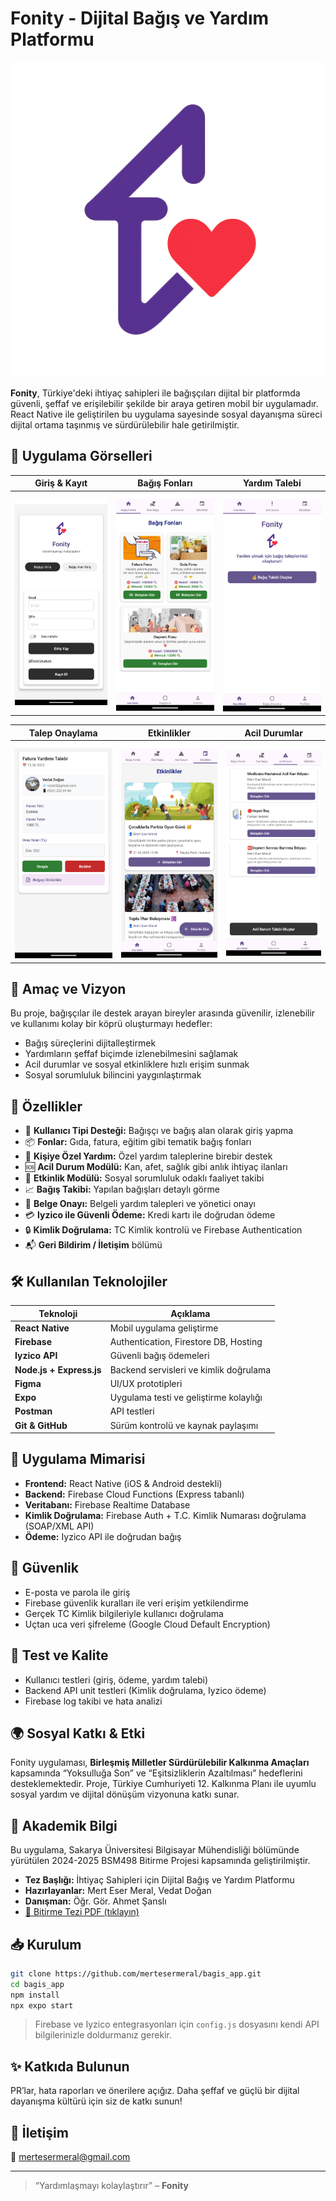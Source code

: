 # Fonity - Dijital Bağış ve Yardım Platformu

![Fonity Logo](https://raw.githubusercontent.com/mertesermeral/bagis_app/main/assets/logo.png)

**Fonity**, Türkiye'deki ihtiyaç sahipleri ile bağışçıları dijital bir platformda güvenli, şeffaf ve erişilebilir şekilde bir araya getiren mobil bir uygulamadır. React Native ile geliştirilen bu uygulama sayesinde sosyal dayanışma süreci dijital ortama taşınmış ve sürdürülebilir hale getirilmiştir.

## 📲 Uygulama Görselleri

| Giriş & Kayıt                                 | Bağış Fonları                               | Yardım Talebi                                    |
| ----------------------------------------------- | ----------------------------------------------- | ------------------------------------------------- |
| ![Login](./screenshots/Screenshot_1750448180.png) | ![Funds](./screenshots/Screenshot_1750448450.png) | ![Request](./screenshots/Screenshot_1750449580.png) |

| Talep Onaylama                                    | Etkinlikler                                      | Acil Durumlar                                       |
| ------------------------------------------------- | ------------------------------------------------ | --------------------------------------------------- |
| ![Approve](./screenshots/Screenshot_1750449462.png) | ![Events](./screenshots/Screenshot_1750448472.png) | ![Emergency](./screenshots/Screenshot_1750448464.png) |

## 🎯 Amaç ve Vizyon

Bu proje, bağışçılar ile destek arayan bireyler arasında güvenilir, izlenebilir ve kullanımı kolay bir köprü oluşturmayı hedefler:

- Bağış süreçlerini dijitalleştirmek
- Yardımların şeffaf biçimde izlenebilmesini sağlamak
- Acil durumlar ve sosyal etkinliklere hızlı erişim sunmak
- Sosyal sorumluluk bilincini yaygınlaştırmak

## 🚀 Özellikler

- 🔐 **Kullanıcı Tipi Desteği:** Bağışçı ve bağış alan olarak giriş yapma
- 📦 **Fonlar:** Gıda, fatura, eğitim gibi tematik bağış fonları
- 👤 **Kişiye Özel Yardım:** Özel yardım taleplerine birebir destek
- 🆘 **Acil Durum Modülü:** Kan, afet, sağlık gibi anlık ihtiyaç ilanları
- 🎉 **Etkinlik Modülü:** Sosyal sorumluluk odaklı faaliyet takibi
- 📈 **Bağış Takibi:** Yapılan bağışları detaylı görme
- 📎 **Belge Onayı:** Belgeli yardım talepleri ve yönetici onayı
- 💳 **Iyzico ile Güvenli Ödeme:** Kredi kartı ile doğrudan ödeme
- 🔒 **Kimlik Doğrulama:** TC Kimlik kontrolü ve Firebase Authentication
- 📬 **Geri Bildirim / İletişim** bölümü

## 🛠️ Kullanılan Teknolojiler

| Teknoloji                      | Açıklama                                 |
| ------------------------------ | ------------------------------------------ |
| **React Native**         | Mobil uygulama geliştirme                 |
| **Firebase**             | Authentication, Firestore DB, Hosting      |
| **Iyzico API**           | Güvenli bağış ödemeleri               |
| **Node.js + Express.js** | Backend servisleri ve kimlik doğrulama    |
| **Figma**                | UI/UX prototipleri                         |
| **Expo**                 | Uygulama testi ve geliştirme kolaylığı |
| **Postman**              | API testleri                               |
| **Git & GitHub**         | Sürüm kontrolü ve kaynak paylaşımı   |

## 🧱 Uygulama Mimarisi

- **Frontend:** React Native (iOS & Android destekli)
- **Backend:** Firebase Cloud Functions (Express tabanlı)
- **Veritabanı:** Firebase Realtime Database
- **Kimlik Doğrulama:** Firebase Auth + T.C. Kimlik Numarası doğrulama (SOAP/XML API)
- **Ödeme:** Iyzico API ile doğrudan bağış

## 🔐 Güvenlik

- E-posta ve parola ile giriş
- Firebase güvenlik kuralları ile veri erişim yetkilendirme
- Gerçek TC Kimlik bilgileriyle kullanıcı doğrulama
- Uçtan uca veri şifreleme (Google Cloud Default Encryption)

## 🧪 Test ve Kalite

- Kullanıcı testleri (giriş, ödeme, yardım talebi)
- Backend API unit testleri (Kimlik doğrulama, Iyzico ödeme)
- Firebase log takibi ve hata analizi

## 🌍 Sosyal Katkı & Etki

Fonity uygulaması, **Birleşmiş Milletler Sürdürülebilir Kalkınma Amaçları** kapsamında “Yoksulluğa Son” ve “Eşitsizliklerin Azaltılması” hedeflerini desteklemektedir. Proje, Türkiye Cumhuriyeti 12. Kalkınma Planı ile uyumlu sosyal yardım ve dijital dönüşüm vizyonuna katkı sunar.

## 📖 Akademik Bilgi

Bu uygulama, Sakarya Üniversitesi Bilgisayar Mühendisliği bölümünde yürütülen 2024-2025 BSM498 Bitirme Projesi kapsamında geliştirilmiştir.

- **Tez Başlığı:** İhtiyaç Sahipleri için Dijital Bağış ve Yardım Platformu
- **Hazırlayanlar:** Mert Eser Meral, Vedat Doğan
- **Danışman:** Öğr. Gör. Ahmet Şanslı
- [📄 Bitirme Tezi PDF (tıklayın)](./BSM498_BitirmeCalismasi_G211210047_G211210053_250626.pdf)

## 📥 Kurulum

```bash
git clone https://github.com/mertesermeral/bagis_app.git
cd bagis_app
npm install
npx expo start
```

> Firebase ve Iyzico entegrasyonları için `config.js` dosyasını kendi API bilgilerinizle doldurmanız gerekir.

## ✨ Katkıda Bulunun

PR’lar, hata raporları ve önerilere açığız. Daha şeffaf ve güçlü bir dijital dayanışma kültürü için siz de katkı sunun!

## 📧 İletişim

📮 mertesermeral@gmail.com

---

> “Yardımlaşmayı kolaylaştırır” – **Fonity**
